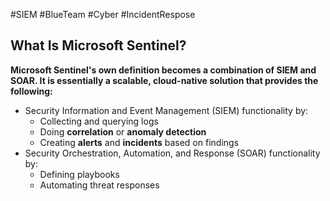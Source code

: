 #SIEM #BlueTeam #Cyber #IncidentRespose

## What Is Microsoft Sentinel?

**Microsoft Sentinel's own definition becomes a combination of SIEM and SOAR. It is essentially a scalable, cloud-native solution that provides the following:**

- Security Information and Event Management (SIEM) functionality by:
    - Collecting and querying logs
    - Doing **correlation** or **anomaly detection**
    - Creating **alerts** and **incidents** based on findings
- Security Orchestration, Automation, and Response (SOAR) functionality by:
    - Defining playbooks
    - Automating threat responses